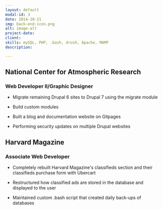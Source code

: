 ```yaml
---
layout: default
modal-id: 3
date: 2014-10-21
img: back-end-icon.png
alt: image-alt
project-date: 
client: 
skills: mySQL, PHP, .bash, drush, Apache, MAMP
description: 

---
```


## National Center for Atmospheric Research

###  Web Developer II/Graphic Designer

* Migrate remaining Drupal 6 sites to Drupal 7 using the migrate module

* Build custom modules

* Built a blog and documentation website on Gitpages

* Performing security updates on multiple Drupal websites



## Harvard Magazine

### Associate Web Developer

* Completely rebuilt Harvard Magazine's classifieds section and their classifieds purchase form with Ubercart

* Restructured how classified ads are stored in the database and displayed to the user

* Maintained custom .bash script that created daily back-ups of databases